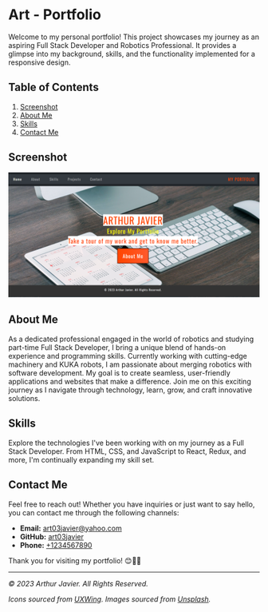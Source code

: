# Art - Portfolio

Welcome to my personal portfolio! This project showcases my journey as an aspiring Full Stack Developer and Robotics Professional. It provides a glimpse into my background, skills, and the functionality implemented for a responsive design.

## Table of Contents
1. [Screenshot](#screenshot)
2. [About Me](#about)
3. [Skills](#skills)
4. [Contact Me](#contact)

## Screenshot
![Screenshot Portfolio](/images/Screenshot_portfolio.png)


## About Me<a name="about"></a>
As a dedicated professional engaged in the world of robotics and studying part-time Full Stack Developer, I bring a unique blend of hands-on experience and programming skills. Currently working with cutting-edge machinery and KUKA robots, I am passionate about merging robotics with software development. My goal is to create seamless, user-friendly applications and websites that make a difference. Join me on this exciting journey as I navigate through technology, learn, grow, and craft innovative solutions.

## Skills<a name="skills"></a>
Explore the technologies I've been working with on my journey as a Full Stack Developer. From HTML, CSS, and JavaScript to React, Redux, and more, I'm continually expanding my skill set.

## Contact Me<a name="contact"></a>
Feel free to reach out! Whether you have inquiries or just want to say hello, you can contact me through the following channels:

- **Email:** [art03javier@yahoo.com](mailto:art03javier@yahoo.com)
- **GitHub:** [art03javier](https://github.com/art03javier)
- **Phone:** [+1234567890](tel:+1234567890)

Thank you for visiting my portfolio! 😊🚀🌐

---

*© 2023 Arthur Javier. All Rights Reserved.*

*Icons sourced from [UXWing](https://uxwing.com/).*
*Images sourced from [Unsplash](https://unsplash.com/).*
